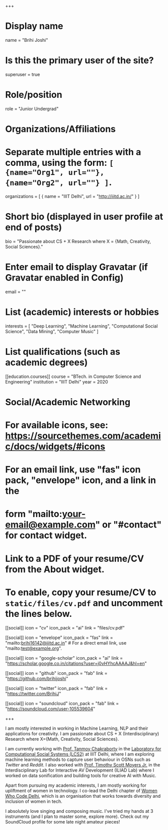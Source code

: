 +++
# Display name
name = "Brihi Joshi"

# Is this the primary user of the site?
superuser = true

# Role/position
role = "Junior Undergrad"

# Organizations/Affiliations
#   Separate multiple entries with a comma, using the form: `[ {name="Org1", url=""}, {name="Org2", url=""} ]`.
organizations = [ { name = "IIIT Delhi", url = "http://iiitd.ac.in/" } ]

# Short bio (displayed in user profile at end of posts)
bio = "Passionate about CS + X Research where X = {Math, Creativity, Social Sciences}."

# Enter email to display Gravatar (if Gravatar enabled in Config)
email = ""

# List (academic) interests or hobbies
interests = [
  "Deep Learning",
  "Machine Learning",
  "Computational Social Science",
  "Data Mining",
  "Computer Music"
]

# List qualifications (such as academic degrees)
[[education.courses]]
  course = "BTech. in Computer Science and Engineering"
  institution = "IIIT Delhi"
  year = 2020


# Social/Academic Networking
# For available icons, see: https://sourcethemes.com/academic/docs/widgets/#icons
#   For an email link, use "fas" icon pack, "envelope" icon, and a link in the
#   form "mailto:your-email@example.com" or "#contact" for contact widget.


# Link to a PDF of your resume/CV from the About widget.
# To enable, copy your resume/CV to `static/files/cv.pdf` and uncomment the lines below.

[[social]]
  icon = "cv"
  icon_pack = "ai"
  link = "files/cv.pdf"

[[social]]
  icon = "envelope"
  icon_pack = "fas"
  link = "mailto:brihi16142@iiitd.ac.in"  # For a direct email link, use "mailto:test@example.org".

[[social]]
  icon = "google-scholar"
  icon_pack = "ai"
  link = "https://scholar.google.co.in/citations?user=j0vHYhcAAAAJ&hl=en"

[[social]]
  icon = "github"
  icon_pack = "fab"
  link = "https://github.com/brihijoshi"

[[social]]
  icon = "twitter"
  icon_pack = "fab"
  link = "https://twitter.com/BrihiJ"

[[social]]
  icon = "soundcloud"
  icon_pack = "fab"
  link = "https://soundcloud.com/user-105539604"




+++

I am mostly interested in working in Machine Learning, NLP and their applications for creativity. I am passionate about CS + X (Interdisciplinary) Research where X={Math, Creativity, Social Sciences}.

I am currently working with [Prof. Tanmoy Chakraborty](https://www.iiitd.ac.in/tanmoy) in the [ Laboratory for Computational Social Systems (LCS2)](http://lcs2.iiitd.edu.in/) at IIIT Delhi, where I am exploring machine learning methods to capture user behaviour in OSNs such as _Twitter_ and _Reddit_. I also worked with [Prof. Timothy Scott Moyers Jr.](http://www.timmoyers.com/) in the Interdisciplinary Lab for Interactive AV Development (ILIAD Lab) where I worked on data sonification and building tools for creative AI with Music.

Apart from pursuing my academic interests, I am mostly working for upliftment of women in technology. I co-lead the Delhi chapter of [Women Who Code Delhi](https://www.womenwhocode.com/delhi), which is an organisation that works towards diversity and inclusion of women in tech.

I absolutely love singing and composing music. I've tried my hands at 3 instruments (and I plan to master some, explore more). Check out my SoundCloud profile for some late night amateur pieces!
